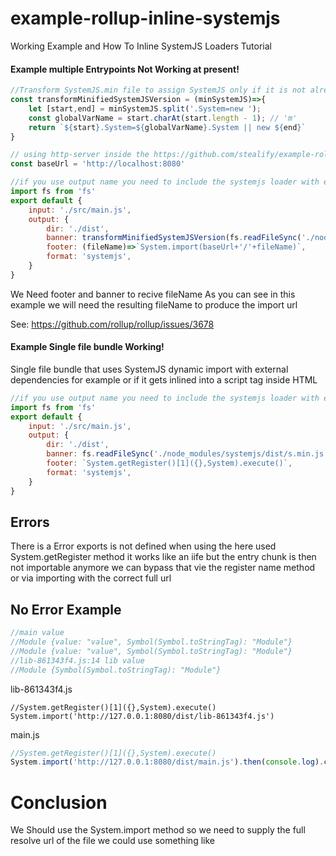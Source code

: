 # example-rollup-inline-systemjs
Working Example and How To Inline SystemJS Loaders Tutorial

#### Example multiple Entrypoints Not Working at present!
```js
//Transform SystemJS.min file to assign SystemJS only if it is not already loaded needed to be loaded more then once in multiple entrypoints
const transformMinifiedSystemJSVersion = (minSystemJS)=>{
    let [start,end] = minSystemJS.split('.System=new ');
    const globalVarName = start.charAt(start.length - 1); // 'm'
    return `${start}.System=${globalVarName}.System || new ${end}`
}

// using http-server inside the https://github.com/stealify/example-rollup-inline-systemjs clone project call test.html
const baseUrl = 'http://localhost:8080'

//if you use output name you need to include the systemjs loader with extra register named module
import fs from 'fs'
export default {
    input: './src/main.js',
    output: {
        dir: './dist',
        banner: transformMinifiedSystemJSVersion(fs.readFileSync('./node_modules/systemjs/dist/s.min.js')),
        footer: (fileName)=>`System.import(baseUrl+'/'+fileName)`,
        format: 'systemjs',
    }
}
```

We Need footer and banner to recive fileName
As you can see in this example we will need the resulting fileName to produce the import url

See: https://github.com/rollup/rollup/issues/3678

#### Example Single file bundle Working!
Single file bundle that uses SystemJS dynamic import with external dependencies for example or if it gets inlined into a script tag inside HTML

```js
//if you use output name you need to include the systemjs loader with extra register named module
import fs from 'fs'
export default {
    input: './src/main.js',
    output: {
        dir: './dist',
        banner: fs.readFileSync('./node_modules/systemjs/dist/s.min.js'),
        footer: `System.getRegister()[1]({},System).execute()`,
        format: 'systemjs',
    }
}
```

## Errors
There is a Error exports is not defined when using the here used System.getRegister method it works like an iife but the entry chunk is then not importable anymore
we can bypass that vie the register name method or via importing with the correct full url


## No Error Example

``` js
//main value
//Module {value: "value", Symbol(Symbol.toStringTag): "Module"}
//Module {value: "value", Symbol(Symbol.toStringTag): "Module"}
//lib-861343f4.js:14 lib value
//Module {Symbol(Symbol.toStringTag): "Module"}
```


lib-861343f4.js
```
//System.getRegister()[1]({},System).execute()
System.import('http://127.0.0.1:8080/dist/lib-861343f4.js')
```


main.js
```js
//System.getRegister()[1]({},System).execute()
System.import('http://127.0.0.1:8080/dist/main.js').then(console.log).catch(console.log)
```


# Conclusion 
We Should use the System.import method so we need to supply the full resolve url of the file we could use something like 
